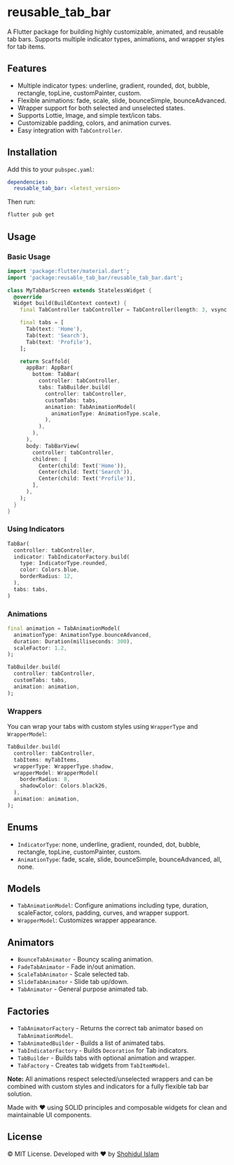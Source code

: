 # reusable_tab_bar

A Flutter package for building highly customizable, animated, and reusable tab bars. Supports multiple indicator types, animations, and wrapper styles for tab items.

## Features

* Multiple indicator types: underline, gradient, rounded, dot, bubble, rectangle, topLine, customPainter, custom.
* Flexible animations: fade, scale, slide, bounceSimple, bounceAdvanced.
* Wrapper support for both selected and unselected states.
* Supports Lottie, Image, and simple text/icon tabs.
* Customizable padding, colors, and animation curves.
* Easy integration with `TabController`.

## Installation

Add this to your `pubspec.yaml`:

```yaml
dependencies:
  reusable_tab_bar: <letest_version>
```

Then run:

```bash
flutter pub get
```

## Usage

### Basic Usage

```dart
import 'package:flutter/material.dart';
import 'package:reusable_tab_bar/reusable_tab_bar.dart';

class MyTabBarScreen extends StatelessWidget {
  @override
  Widget build(BuildContext context) {
    final TabController tabController = TabController(length: 3, vsync: ScaffoldState());

    final tabs = [
      Tab(text: 'Home'),
      Tab(text: 'Search'),
      Tab(text: 'Profile'),
    ];

    return Scaffold(
      appBar: AppBar(
        bottom: TabBar(
          controller: tabController,
          tabs: TabBuilder.build(
            controller: tabController,
            customTabs: tabs,
            animation: TabAnimationModel(
              animationType: AnimationType.scale,
            ),
          ),
        ),
      ),
      body: TabBarView(
        controller: tabController,
        children: [
          Center(child: Text('Home')),
          Center(child: Text('Search')),
          Center(child: Text('Profile')),
        ],
      ),
    );
  }
}
```

### Using Indicators

```dart
TabBar(
  controller: tabController,
  indicator: TabIndicatorFactory.build(
    type: IndicatorType.rounded,
    color: Colors.blue,
    borderRadius: 12,
  ),
  tabs: tabs,
)
```

### Animations

```dart
final animation = TabAnimationModel(
  animationType: AnimationType.bounceAdvanced,
  duration: Duration(milliseconds: 300),
  scaleFactor: 1.2,
);

TabBuilder.build(
  controller: tabController,
  customTabs: tabs,
  animation: animation,
);
```

### Wrappers

You can wrap your tabs with custom styles using `WrapperType` and `WrapperModel`:

```dart
TabBuilder.build(
  controller: tabController,
  tabItems: myTabItems,
  wrapperType: WrapperType.shadow,
  wrapperModel: WrapperModel(
    borderRadius: 8,
    shadowColor: Colors.black26,
  ),
  animation: animation,
);
```

## Enums

* `IndicatorType`: none, underline, gradient, rounded, dot, bubble, rectangle, topLine, customPainter, custom.
* `AnimationType`: fade, scale, slide, bounceSimple, bounceAdvanced, all, none.

## Models

* `TabAnimationModel`: Configure animations including type, duration, scaleFactor, colors, padding, curves, and wrapper support.
* `WrapperModel`: Customizes wrapper appearance.

## Animators

* `BounceTabAnimator` - Bouncy scaling animation.
* `FadeTabAnimator` - Fade in/out animation.
* `ScaleTabAnimator` - Scale selected tab.
* `SlideTabAnimator` - Slide tab up/down.
* `TabAnimator` - General purpose animated tab.

## Factories

* `TabAnimatorFactory` - Returns the correct tab animator based on `TabAnimationModel`.
* `TabAnimatedBuilder` - Builds a list of animated tabs.
* `TabIndicatorFactory` - Builds `Decoration` for Tab indicators.
* `TabBuilder` - Builds tabs with optional animation and wrapper.
* `TabFactory` - Creates tab widgets from `TabItemModel`.

**Note:** All animations respect selected/unselected wrappers and can be combined with custom styles and indicators for a fully flexible tab bar solution.

Made with ❤️ using SOLID principles and composable widgets for clean and maintainable UI components.

## License

© MIT License. Developed with ❤️ by [Shohidul Islam](https://github.com/ShohidulProgrammer)
